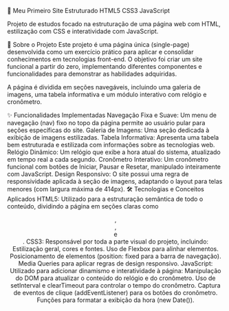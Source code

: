 🚀 Meu Primeiro Site Estruturado
HTML5 CSS3 JavaScript

Projeto de estudos focado na estruturação de uma página web com HTML, estilização com CSS e interatividade com JavaScript.

📄 Sobre o Projeto
Este projeto é uma página única (single-page) desenvolvida como um exercício prático para aplicar e consolidar conhecimentos em tecnologias front-end. O objetivo foi criar um site funcional a partir do zero, implementando diferentes componentes e funcionalidades para demonstrar as habilidades adquiridas.

A página é dividida em seções navegáveis, incluindo uma galeria de imagens, uma tabela informativa e um módulo interativo com relógio e cronômetro.

✨ Funcionalidades Implementadas
Navegação Fixa e Suave: Um menu de navegação (nav) fixo no topo da página permite ao usuário pular para seções específicas do site.
Galeria de Imagens: Uma seção dedicada à exibição de imagens estilizadas.
Tabela Informativa: Apresenta uma tabela bem estruturada e estilizada com informações sobre as tecnologias web.
Relógio Dinâmico: Um relógio que exibe a hora atual do sistema, atualizado em tempo real a cada segundo.
Cronômetro Interativo: Um cronômetro funcional com botões de Iniciar, Pausar e Resetar, manipulado inteiramente com JavaScript.
Design Responsivo: O site possui uma regra de responsividade aplicada à seção de imagens, adaptando o layout para telas menores (com largura máxima de 414px).
🛠️ Tecnologias e Conceitos Aplicados
HTML5: Utilizado para a estruturação semântica de todo o conteúdo, dividindo a página em seções claras como <header>, <nav>, <section> e <footer>.
CSS3: Responsável por toda a parte visual do projeto, incluindo:
Estilização geral, cores e fontes.
Uso de Flexbox para alinhar elementos.
Posicionamento de elementos (position: fixed para a barra de navegação).
Media Queries para aplicar regras de design responsivo.
JavaScript: Utilizado para adicionar dinamismo e interatividade à página:
Manipulação do DOM para atualizar o conteúdo do relógio e do cronômetro.
Uso de setInterval e clearTimeout para controlar o tempo do cronômetro.
Captura de eventos de clique (addEventListener) para os botões do cronômetro.
Funções para formatar a exibição da hora (new Date()).
